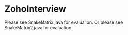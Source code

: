 # ZohoInterview
Please see SnakeMatrix.java for evaluation.
Or please see SnakeMatrix2.java for evaluation.


